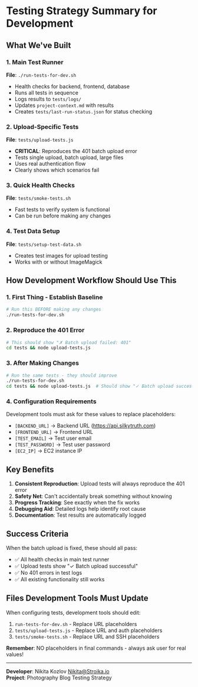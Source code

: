 # Testing Strategy Summary for Development

## What We've Built

### 1. Main Test Runner
**File**: `./run-tests-for-dev.sh`
- Health checks for backend, frontend, database
- Runs all tests in sequence
- Logs results to `tests/logs/`
- Updates `project-context.md` with results
- Creates `tests/last-run-status.json` for status checking

### 2. Upload-Specific Tests
**File**: `tests/upload-tests.js`
- **CRITICAL**: Reproduces the 401 batch upload error
- Tests single upload, batch upload, large files
- Uses real authentication flow
- Clearly shows which scenarios fail

### 3. Quick Health Checks
**File**: `tests/smoke-tests.sh`
- Fast tests to verify system is functional
- Can be run before making any changes

### 4. Test Data Setup
**File**: `tests/setup-test-data.sh`
- Creates test images for upload testing
- Works with or without ImageMagick

## How Development Workflow Should Use This

### 1. First Thing - Establish Baseline
```bash
# Run this BEFORE making any changes
./run-tests-for-dev.sh
```

### 2. Reproduce the 401 Error
```bash
# This should show "✗ Batch upload failed: 401"
cd tests && node upload-tests.js
```

### 3. After Making Changes
```bash
# Run the same tests - they should improve
./run-tests-for-dev.sh
cd tests && node upload-tests.js  # Should show "✓ Batch upload successful"
```

### 4. Configuration Requirements
Development tools must ask for these values to replace placeholders:
- `[BACKEND_URL]` → Backend URL (https://api.silkytruth.com)
- `[FRONTEND_URL]` → Frontend URL  
- `[TEST_EMAIL]` → Test user email
- `[TEST_PASSWORD]` → Test user password
- `[EC2_IP]` → EC2 instance IP

## Key Benefits

1. **Consistent Reproduction**: Upload tests will always reproduce the 401 error
2. **Safety Net**: Can't accidentally break something without knowing
3. **Progress Tracking**: See exactly when the fix works
4. **Debugging Aid**: Detailed logs help identify root cause
5. **Documentation**: Test results are automatically logged

## Success Criteria

When the batch upload is fixed, these should all pass:
- ✅ All health checks in main test runner
- ✅ Upload tests show "✓ Batch upload successful"
- ✅ No 401 errors in test logs
- ✅ All existing functionality still works

## Files Development Tools Must Update

When configuring tests, development tools should edit:
1. `run-tests-for-dev.sh` - Replace URL placeholders
2. `tests/upload-tests.js` - Replace URL and auth placeholders  
3. `tests/smoke-tests.sh` - Replace URL and SSH placeholders

**Remember**: NO placeholders in final commands - always ask user for real values!

---

**Developer**: Nikita Kozlov <Nikita@Stroika.io>  
**Project**: Photography Blog Testing Strategy
